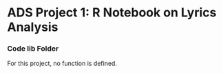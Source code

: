 # ADS Project 1:  R Notebook on Lyrics Analysis

### Code lib Folder

For this project, no function is defined. 
